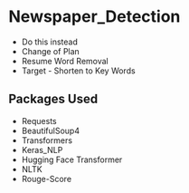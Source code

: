# Newspaper_Detection


- Do this instead
- Change of Plan
- Resume Word Removal
- Target - Shorten to Key Words
## Packages Used
- Requests
- BeautifulSoup4
- Transformers
- Keras_NLP
- Hugging Face Transformer
- NLTK
- Rouge-Score